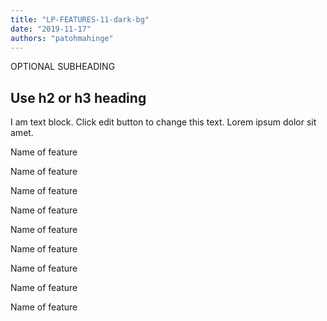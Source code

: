 ```yaml
---
title: "LP-FEATURES-11-dark-bg"
date: "2019-11-17"
authors: "patohmahinge"
---
```


OPTIONAL SUBHEADING

## Use h2 or h3 heading

I am text block. Click edit button to change this text. Lorem ipsum dolor sit amet.

Name of feature

Name of feature

Name of feature

Name of feature

Name of feature

Name of feature

Name of feature

Name of feature

Name of feature
